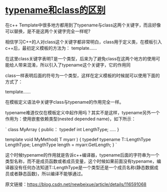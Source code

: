# [typename和class的区别](https://github.com/zkliuym/log/issues/6)

在c++ Template中很多地方都用到了typename与class这两个关键字，而且好像可以替换，是不是这两个关键字完全一样呢?

相信学习C++的人对class这个关键字都非常明白，class用于定义类，在模板引入c++后，最初定义模板的方法为： template……

在这里class关键字表明T是一个类型，后来为了避免class在这两个地方的使用可能给人带来混淆，所以引入了typename这个关键字，它的作用同

class一样表明后面的符号为一个类型，这样在定义模板的时候就可以使用下面的方式了：

template……

在模板定义语法中关键字class与typename的作用完全一样。

typename难道仅仅在模板定义中起作用吗？其实不是这样，typename另外一个作用为：使用嵌套依赖类型(nested depended name)，如下所示：

`
class MyArray 
{ 
  public：
  typedef int LengthType;
  .....
}

template<class T>
void MyMethod( T myarr ) 
{ 
  typedef typename T::LengthType LengthType; 
  LengthType length = myarr.GetLength; 
}
`

这个时候typename的作用就是告诉c++编译器，typename后面的字符串为一个类型名称，而不是成员函数或者成员变量，这个时候如果前面没有typename，编译器没有任何办法知道T::LengthType是一个类型还是一个成员名称(静态数据成员或者静态函数)，所以编译不能够通过。

原文链接：https://blog.csdn.net/newbeixue/article/details/116591068
